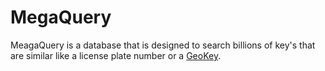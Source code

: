 # MegaQuery
MeagaQuery is a database that is designed to search billions of key's that are similar like a license plate number or a [GeoKey](https://github.com/lakefox/goekey).
